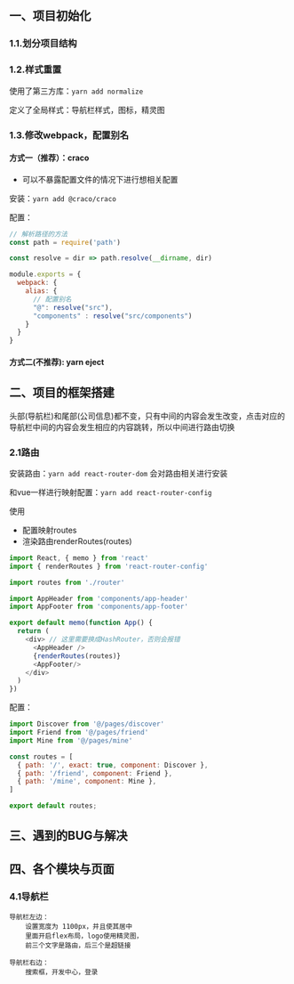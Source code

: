 ## 一、项目初始化

### 1.1.划分项目结构

### 1.2.样式重置

使用了第三方库：`yarn add normalize`

定义了全局样式：导航栏样式，图标，精灵图

### 1.3.修改webpack，配置别名

#### 方式一（推荐）：craco

- 可以不暴露配置文件的情况下进行想相关配置

安装：`yarn add @craco/craco`

配置：

```js
// 解析路径的方法
const path = require('path')

const resolve = dir => path.resolve(__dirname, dir)

module.exports = {
  webpack: {
    alias: {
      // 配置别名
      "@": resolve("src"),
      "components" : resolve("src/components")
    }
  }
}
```



#### 方式二(不推荐): yarn eject

## 二、项目的框架搭建

头部(导航栏)和尾部(公司信息)都不变，只有中间的内容会发生改变，点击对应的导航栏中间的内容会发生相应的内容跳转，所以中间进行路由切换

### 2.1路由

安装路由：`yarn add react-router-dom` 会对路由相关进行安装

和vue一样进行映射配置：`yarn add react-router-config`

使用

- 配置映射routes
- 渲染路由renderRoutes(routes)

```js
import React, { memo } from 'react'
import { renderRoutes } from 'react-router-config'

import routes from './router'

import AppHeader from 'components/app-header'
import AppFooter from 'components/app-footer'

export default memo(function App() {
  return (
    <div> // 这里需要换成HashRouter，否则会报错
      <AppHeader />
      {renderRoutes(routes)}
      <AppFooter/>
    </div>
  )
})
```

配置：

```js
import Discover from '@/pages/discover'
import Friend from '@/pages/friend'
import Mine from '@/pages/mine'

const routes = [
  { path: '/', exact: true, component: Discover },
  { path: '/friend', component: Friend },
  { path: '/mine', component: Mine },
]

export default routes;
```

## 三、遇到的BUG与解决

## 四、各个模块与页面

### 4.1导航栏

```
导航栏左边：
    设置宽度为 1100px，并且使其居中
    里面开启flex布局，logo使用精灵图，
    前三个文字是路由，后三个是超链接

导航栏右边：
	搜索框，开发中心，登录

```

